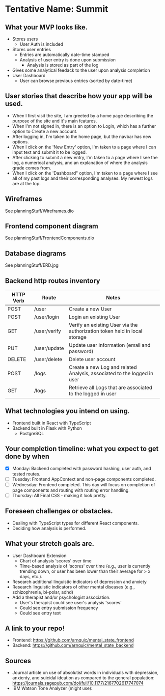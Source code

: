 # Tentative Name: Summit

## What your MVP looks like.
- Stores users
    - User Auth is included
- Stores user entries
    - Entries are automatically date-time stamped
    - Analysis of user entry is done upon submission
        - Analysis is stored as part of the log
- Gives some analytical feedack to the user upon analysis completion
- User Dashboard
    - User can browse previous entries (sorted by date-time)

## User stories that describe how your app will be used.
- When I first visit the site, I am greeted by a home page describing the purpose of the site and it's main features.
- When I'm not signed in, there is an option to Login, which has a further option to Create a new account.
- After logging in, I'm taken to the home page, but the navbar has new options.
- When I click on the 'New Entry' option, I'm taken to a page where I can input text and submit it to be logged.
- After clicking to submit a new entry, I'm taken to a page where I see the log, a numerical analysis, and an explanation of where the analysis grade comes from.
- When I click on the 'Dashboard" option, I'm taken to a page where I see all of my past logs and their corresponding analyses. My newest logs are at the top.

## Wireframes
See planningStuff/Wireframes.dio

## Frontend component diagram
See planningStuff/FrontendComponents.dio

## Database diagrams
See planningStuff/ERD.jpg

## Backend http routes inventory
| HTTP Verb | Route | Notes |
| --------- | ----- | -------------------------------|
| POST | /user | Create a new User |
| POST | /user/login | Login an existing User
| GET | /user/verify | Verify an existing User via the authorization token held in local storage |
| PUT | /user/update | Update user information (email and password) |
| DELETE | /user/delete | Delete user account |
| POST | /logs | Create a new Log and related Analysis, associated to the logged in user |
| GET | /logs | Retrieve all Logs that are associated to the logged in user |


## What technologies you intend on using.
- Frontend built in React with TypeScript
- Backend built in Flask with Python
    - PostgreSQL

## Your completion timeline: what you expect to get done by when
- [x] Monday: Backend completed with password hashing, user auth, and tested routes.
- [ ] Tuesday: Frontend AppContext and non-page components completed.
- [ ] Wednesday: Frontend completed. This day will focus on completion of page components and routing with routing error handling.
- [ ] Thursday: All Final CSS - making it look pretty.

## Foreseen challenges or obstacles.
- Dealing with TypeScript types for different React components.
- Deciding how analysis is performed.

## What your stretch goals are.
- User Dashboard Extension
    - Chart of analysis 'scores' over time
    - Time-based analysis of 'scores' over time (e.g., user is currently trending down, or user has been lower than their average for > x days, etc.).
- Research additional linguistic indicators of depression and anxiety
- Research linguistic indicators of other mental diseases (e.g., schizophrenia, bi-polar, adhd)
- Add a therapist and/or psychologist association.
    - User's therapist could see user's analysis 'scores'
    - Could see entry submission frequency
    - Could see entry text

## A link to your repo!
- Frontend: https://github.com/arnquic/mental_state_frontend
- Backend: https://github.com/arnquic/mental_state_backend

## Sources
- Journal article on use of absolutist words in individuals with depression, anxienty, and suicidal ideation as compared to the general population: https://journals.sagepub.com/doi/full/10.1177/2167702617747074
- IBM Watson Tone Analyzer (might use): 